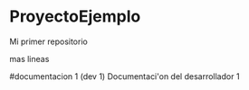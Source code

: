 # ProyectoEjemplo
Mi primer repositorio 

mas lineas

#documentacion 1 (dev 1)
Documentaci'on del desarrollador 1
